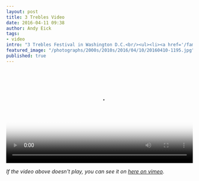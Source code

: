 ```yaml
---
layout: post
title: 3 Trebles Video
date: 2016-04-11 09:38
author: Andy Eick
tags:
- video
intro: "3 Trebles Festival in Washington D.C.<br/><ul><li><a href='/family/2016/04/11/3-trebles-video/'>Slideshow</a></li><li><a href='/family/2016/04/10/3-trebles-performance/'>Performance Day</a></li><li><a href='/family/2016/04/09/3-trebles-practice/'>Practice Day</a></li></ul>"
featured_image: "/photographs/2000s/2010s/2016/04/10/20160410-1195.jpg"
published: true
---
```

<video
  width='100%'
  src='/video/2016/3treblesfestival.m3u8'
  controls
  poster='{{ site.movieUrlRoot }}/static/video/2016-04-10-3-trebles-festival/3treblesfestival-poster.jpg'>
</video>


*If the video above doesn't play, you can see it on [here on vimeo](https://vimeo.com/162915333).*
